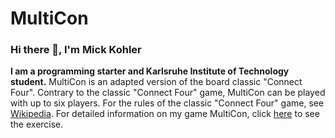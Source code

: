 # MultiCon
### Hi there 👋, I'm Mick Kohler
**I am a programming starter and Karlsruhe Institute of Technology student.**
MultiCon is an adapted version of the board classic "Connect Four". Contrary to the classic "Connect Four" game,  MultiCon can be played with up to six players.
For the rules of the classic "Connect Four" game, see [Wikipedia](https://en.wikipedia.org/wiki/Connect_Four). 
For detailed information on my game MultiCon, click [here](https://github.com/user-attachments/files/17444321/assignment3_v1.1.pdf) to see the exercise. 
